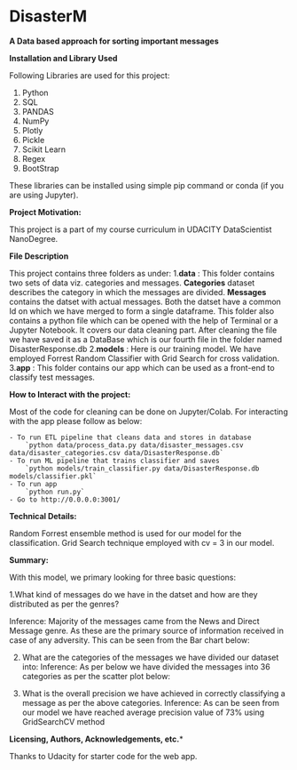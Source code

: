 # DisasterM

**A Data based approach for sorting important messages**

**Installation and Library Used**

Following Libraries are used for this project:
1. Python
2. SQL
3. PANDAS
4. NumPy
5. Plotly
6. Pickle
7. Scikit Learn
8. Regex
9. BootStrap

These libraries can be installed using simple pip command or conda (if you are using Jupyter). 


**Project Motivation:**

This project is a part of my course curriculum in UDACITY DataScientist NanoDegree. 

**File Description**

This project contains three folders as under:
1.**data** : This folder contains two sets of data viz. categories and messages. **Categories** dataset describes the category in which the messages are divided.         **Messages** contains the datset with actual messages. Both the datset have a common Id on which we have merged to form a single dataframe. 
         This folder also contains a python file which can be opened with the help of Terminal or a Jupyter Notebook. It covers our data cleaning part. After cleaning            the file we have saved it as a DataBase which is our fourth file in the folder named DisasterResponse.db
2.**models** : Here is our training model. We have employed Forrest Random Classifier with Grid Search for cross validation.
3.**app** : This folder contains our app which can be used as a front-end to classify test messages.

**How to Interact with the project:**

Most of the code for cleaning can be done on Jupyter/Colab. For interacting with the app please follow as below: 

    - To run ETL pipeline that cleans data and stores in database
        `python data/process_data.py data/disaster_messages.csv data/disaster_categories.csv data/DisasterResponse.db`
    - To run ML pipeline that trains classifier and saves
        `python models/train_classifier.py data/DisasterResponse.db models/classifier.pkl`
    - To run app
        `python run.py`
    - Go to http://0.0.0.0:3001/
        
**Technical Details:**

Random Forrest ensemble method is used for our model for the classification. Grid Search technique employed with cv = 3 in our model.

**Summary:**

With this model, we primary looking for three basic questions:

1.What kind of messages do we have in the datset and how are they distributed as per the genres?

Inference: Majority of the messages came from the News and Direct Message genre. As these are the primary source of information received in case of any adversity. This can be seen from the Bar chart below:







2. What are the categories of the messages we have divided our dataset into:
Inference: As per below we have divided the messages into 36 categories as per the scatter plot below:




3. What is the overall precision we have achieved in correctly classifying a message as per the above categories.
Inference: As can be seen from our model we have reached average precision value of 73% using GridSearchCV method


**Licensing, Authors, Acknowledgements, etc.***

Thanks to Udacity for starter code for the web app.
